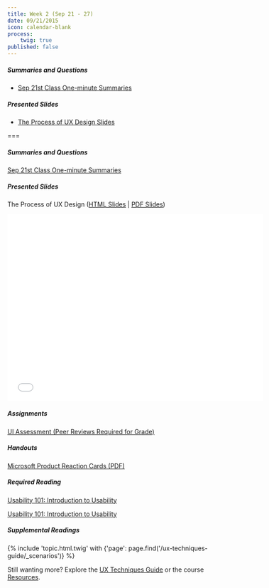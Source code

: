 ```yaml
---
title: Week 2 (Sep 21 - 27)
date: 09/21/2015
icon: calendar-blank
process:
    twig: true
published: false
---
```


##### Summaries and Questions
*   [Sep 21st Class One-minute Summaries](https://canvas.sfu.ca/courses/22099/discussion_topics/381881)

##### Presented Slides
*   [The Process of UX Design Slides](http://slides.com/paulhibbitts/cmpt-363-153-slides-in-progress#/)

===

<style>iframe.embedly-card{float:left;}</style>
##### Summaries and Questions  
[Sep 21st Class One-minute Summaries](https://canvas.sfu.ca/courses/22099/discussion_topics/381881)  

##### Presented Slides  
The Process of UX Design ([HTML Slides](http://slides.com/paulhibbitts/cmpt-363-153-slides-in-progress#/) | [PDF Slides](http://1drv.ms/1TNqz4z))

<div class="row">
  <div class="col s10">
  <div class="video-container"><iframe src="//slides.com/paulhibbitts/cmpt-363-153-slides-in-progress/embed?style=light" width="576" height="420" scrolling="no" frameborder="0" webkitallowfullscreen mozallowfullscreen allowfullscreen></iframe></div>
  </div>
</div>

##### Assignments  
[UI Assessment (Peer Reviews Required for Grade)](https://canvas.sfu.ca/courses/20703/assignments/98600)  
##### Handouts  
[Microsoft Product Reaction Cards (PDF)](https://onedrive.live.com/redir?resid=74D2D06DCB0AFD88!186925&authkey=!ANX9ZjlT88yPK9Q&ithint=file%2cpdf)  

##### Required Reading  
[Usability 101: Introduction to Usability](http://www.nngroup.com/articles/usability-101-introduction-to-usability/)
<div class="row">
  <div class="col s10">
  <a class="embedly-card" href="http://www.nngroup.com/articles/usability-101-introduction-to-usability/">Usability 101: Introduction to Usability</a>
<script async src="//cdn.embedly.com/widgets/platform.js" charset="UTF-8"></script>
</div>
</div>

##### Supplemental Readings  
{% include 'topic.html.twig' with {'page': page.find('/ux-techniques-guide/_scenarios')} %}  

Still wanting more? Explore the [UX Techniques Guide](../../ux-techniques-guide) or the course [Resources](../../resources).  
